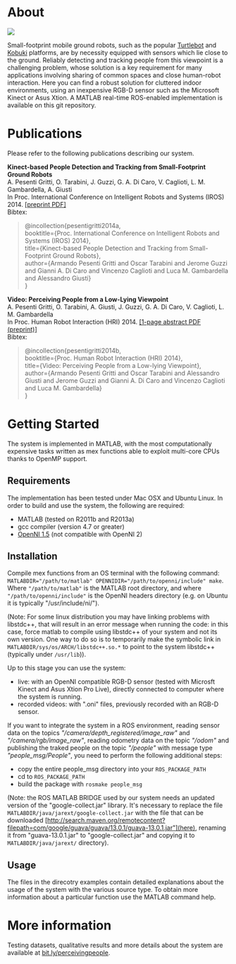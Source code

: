 # About
![](https://raw2.github.com/arpesenti/peopleTracker/master/people.png)

Small-footprint mobile ground robots, such as the popular [Turtlebot](http://www.turtlebot.com) and [Kobuki](http://kobuki.yujinrobot.com) platforms, are by necessity equipped with sensors which lie close to the ground. Reliably detecting and tracking people from this viewpoint is a challenging problem, whose solution is a key requirement for many applications involving sharing of common spaces and close human-robot interaction. Here you can find a robust solution for cluttered indoor environments, using an inexpensive RGB-D sensor such as the Microsoft Kinect or Asus Xtion. A MATLAB real-time ROS-enabled implementation is available on this git repository.

# Publications
Please refer to the following publications describing our system.

**Kinect-based People Detection and Tracking from Small-Footprint Ground Robots**  
A. Pesenti Gritti, O. Tarabini, J. Guzzi, G. A. Di Caro, V. Caglioti, L. M. Gambardella, A. Giusti  
In Proc. International Conference on Intelligent Robots and Systems (IROS) 2014. [\[preprint PDF\]](http://www.idsia.ch/~giusti/perceivingpeople/iros2014.pdf)  
Bibtex:
>@incollection{pesentigritti2014a,  
>  booktitle={Proc. International Conference on Intelligent Robots and Systems (IROS) 2014},  
>  title={Kinect-based People Detection and Tracking from Small-Footprint Ground Robots},  
>  author={Armando Pesenti Gritti and Oscar Tarabini and Jerome Guzzi and Gianni A. Di Caro and Vincenzo Caglioti and Luca M. Gambardella and Alessandro Giusti}  
>}

**Video: Perceiving People from a Low-Lying Viewpoint**  
A. Pesenti Gritti, O. Tarabini, A. Giusti, J. Guzzi, G. A. Di Caro, V. Caglioti, L. M. Gambardella  
In Proc. Human Robot Interaction (HRI) 2014. [\[1-page abstract PDF (preprint)\]](http://www.idsia.ch/~giusti/perceivingpeople/hri2014.pdf)  
Bibtex:  
>@incollection{pesentigritti2014b,  
>  booktitle={Proc. Human Robot Interaction (HRI) 2014},  
>  title={Video: Perceiving People from a Low-lying Viewpoint},  
>  author={Armando Pesenti Gritti and Oscar Tarabini and Alessandro Giusti and Jerome Guzzi and Gianni A. Di Caro and Vincenzo Caglioti and Luca M. Gambardella}  
>}

# Getting Started
The system is implemented in MATLAB, with the most computationally expensive tasks written as mex functions able to exploit multi-core CPUs thanks to OpenMP support.

## Requirements
The implementation has been tested under Mac OSX and Ubuntu Linux. In order to build and use the system, the following are required:
* MATLAB (tested on R2011b and R2013a)
* gcc compiler (version 4.7 or greater)
* [OpenNI 1.5](http://www.openni.org/openni-sdk/openni-sdk-history-2/) (not compatible with OpenNI 2)

## Installation
Compile mex functions from an OS terminal with the following command: `MATLABDIR="/path/to/matlab" OPENNIDIR="/path/to/openni/include" make`. 
Where `"/path/to/matlab"` is the MATLAB root directory, and where `"/path/to/openni/include"` is the OpenNI headers directory (e.g. on Ubuntu it is typically "/usr/include/ni/").

(Note: For some linux distribution you may have linking problems with libstdc++, that will result in an error message when running the code: in this case, force matlab to compile using libstdc++ of your system and not its own version. One way to do so is to temporarily make the symbolic link in `MATLABDIR/sys/os/ARCH/libstdc++.so.*` to point to the system libstdc++ (typically under `/usr/lib`)).

Up to this stage you can use the system:
* live: with an OpenNI compatible RGB-D sensor (tested with Microsft Kinect and Asus Xtion Pro Live), directly connected to computer where the system is running.
* recorded videos: with ".oni" files, previously recorded with an RGB-D sensor.

If you want to integrate the system in a ROS environment, reading sensor data on the topics *"/camera/depth_registered/image_raw"* and *"/camera/rgb/image_raw"*, reading odometry data on the topic *"/odom"* and publishing the traked people on the topic *"/people"* with message type *"people_msg/People"*, you need to perform the following additional steps:
* copy the entire people_msg directory into your `ROS_PACKAGE_PATH`
* cd to `ROS_PACKAGE_PATH`
* build the package with `rosmake people_msg`

(Note: the ROS MATLAB BRIDGE used by our system needs an updated version of the "google-collect.jar" library. It's necessary to replace the file `MATLABDIR/java/jarext/google-collect.jar` with the file that can be downloaded [http://search.maven.org/remotecontent?filepath=com/google/guava/guava/13.0.1/guava-13.0.1.jar"](here), renaming it from "guava-13.0.1.jar" to "google-collect.jar" and copying it to `MATLABDIR/java/jarext/` directory).

## Usage
The files in the direcotry examples contain detailed explanations about the usage of the system with the various source type. To obtain more information about a particular function use the MATLAB command help.

# More information
Testing datasets, qualitative results and more details about the system are available at [bit.ly/perceivingpeople](http://bit.ly/perceivingpeople).


